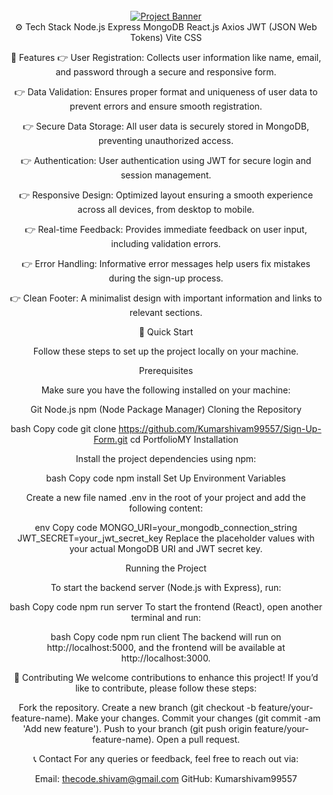 <div align="center"> <br /> <a href="https://github.com/Kumarshivam99557/Sign-Up-Form" target="_blank">
  <img src="" alt="Project Banner"> </a> <br />
<a name="tech-stack">⚙️ Tech Stack</a>
Node.js
Express
MongoDB
React.js
Axios
JWT (JSON Web Tokens)
Vite
CSS
  
<a name="features">🔋 Features</a>
👉 User Registration: Collects user information like name, email, and password through a secure and responsive form.

👉 Data Validation: Ensures proper format and uniqueness of user data to prevent errors and ensure smooth registration.

👉 Secure Data Storage: All user data is securely stored in MongoDB, preventing unauthorized access.

👉 Authentication: User authentication using JWT for secure login and session management.

👉 Responsive Design: Optimized layout ensuring a smooth experience across all devices, from desktop to mobile.

👉 Real-time Feedback: Provides immediate feedback on user input, including validation errors.

👉 Error Handling: Informative error messages help users fix mistakes during the sign-up process.

👉 Clean Footer: A minimalist design with important information and links to relevant sections.

<a name="quick-start">🤸 Quick Start</a>

Follow these steps to set up the project locally on your machine.

Prerequisites

Make sure you have the following installed on your machine:

Git
Node.js
npm (Node Package Manager)
Cloning the Repository

bash
Copy code
git clone https://github.com/Kumarshivam99557/Sign-Up-Form.git
cd PortfolioMY
Installation

Install the project dependencies using npm:

bash
Copy code
npm install
Set Up Environment Variables

Create a new file named .env in the root of your project and add the following content:

env
Copy code
MONGO_URI=your_mongodb_connection_string
JWT_SECRET=your_jwt_secret_key
Replace the placeholder values with your actual MongoDB URI and JWT secret key.

Running the Project

To start the backend server (Node.js with Express), run:

bash
Copy code
npm run server
To start the frontend (React), open another terminal and run:

bash
Copy code
npm run client
The backend will run on http://localhost:5000, and the frontend will be available at http://localhost:3000.

<a name="contribute">🤝 Contributing</a>
We welcome contributions to enhance this project! If you’d like to contribute, please follow these steps:

Fork the repository.
Create a new branch (git checkout -b feature/your-feature-name).
Make your changes.
Commit your changes (git commit -am 'Add new feature').
Push to your branch (git push origin feature/your-feature-name).
Open a pull request.

<a name="contact">📞 Contact</a>
For any queries or feedback, feel free to reach out via:

Email: thecode.shivam@gmail.com
GitHub: Kumarshivam99557
